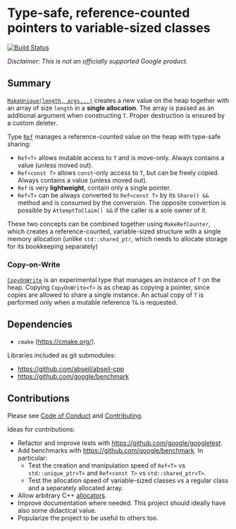 # Type-safe, reference-counted pointers to variable-sized classes

[![Build Status](https://travis-ci.com/ppetr/refcounted-var-sized-class.svg?branch=main)](https://travis-ci.com/ppetr/refcounted-var-sized-class)

_*Disclaimer:* This is not an officially supported Google product._

## Summary

[`MakeUnique(length, args...)`](var_sized.h) creates a new value on the heap
together with an array of size `length` in a **single allocation**.  The array
is passed as an additional argument when constructing `T`. Proper destruction
is ensured by a custom deleter.

Type [`Ref`](ref.h) manages a reference-counted value on the heap with
type-safe sharing:

- `Ref<T>` allows mutable access to `T` and is move-only. Always contains a
  value (unless moved out).
- `Ref<const T>` allows `const`-only access to `T`, but can be freely copied.
  Always contains a value (unless moved out).
- `Ref` is very **lightweight**, contain only a single pointer.
- `Ref<T>` can be always converted to `Ref<const T>` by its `Share() &&` method
  and is consumed by the conversion.  The opposite convertion is possible by
  `AttemptToClaim() &&` if the caller is a sole owner of it.

These two concepts can be combined together using `MakeRefCounter`, which
creates a reference-counted, variable-sized structure with a single memory
allocation (unlike `std::shared_ptr`, which needs to allocate storage for its
bookkeeping separately)

### Copy-on-Write

[`CopyOnWrite`](copy_on_write.h) is an experimental type that manages an
instance of `T` on the heap. Copying `CopyOnWrite<T>` is as cheap as copying a
pointer, since copies are allowed to share a single instance. An actual copy of
`T` is performed only when a mutable reference `T&` is requested.

## Dependencies

- `cmake` (https://cmake.org/).

Libraries included as git submodules:

- https://github.com/abseil/abseil-cpp
- https://github.com/google/benchmark

## Contributions

Please see [Code of Conduct](docs/code-of-conduct.md) and [Contributing](docs/contributing.md).

Ideas for contributions:

- Refactor and improve tests with https://github.com/google/googletest.
- Add benchmarks with https://github.com/google/benchmark. In particular:
  - Test the creation and manipulation speed of `Ref<T>` vs
    `std::unique_ptr<T>` and `Ref<const T>` vs `std::shared_ptr<T>`.
  - Test the allocation speed of variable-sized classes vs a regular class and
    a separately allocated array.
- Allow arbitrary C++
  [allocators](https://en.cppreference.com/w/cpp/named_req/Allocator).
- Improve documentation where needed. This project should ideally have also
  some didactical value.
- Popularize the project to be useful to others too.
